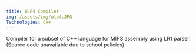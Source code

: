 ```yaml
---
title: WLP4 Compiler
img: /assets/img/wlp4.JPG
Technologies: C++
---
```


Compiler for a subset of C++ language for MIPS assembly using LR1 parser. (Source code unavailable due to school policies)